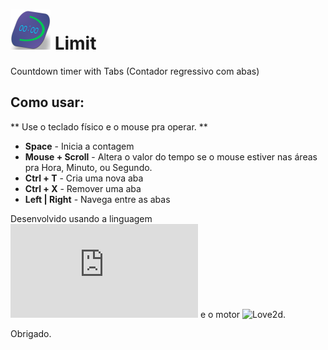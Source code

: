 # <img src="https://raw.githubusercontent.com/andryeltj/limit/main/res/limit512.png" width="64" height="64" /> Limit

Countdown timer with Tabs
(Contador regressivo com abas)

## Como usar:
 ** Use o teclado físico e o mouse pra operar. **
 - **Space**		-	Inicia a contagem
 - **Mouse + Scroll**		-	Altera o valor do tempo se o mouse estiver nas áreas pra Hora, Minuto, ou Segundo.
 - **Ctrl + T**		-	Cria uma nova aba
 - **Ctrl + X**		-	Remover uma aba
 - **Left | Right**	-	Navega entre as abas

Desenvolvido usando a linguagem ![Lua](https://www.lua.org/docs.html) e o motor ![Love2d](https://love2d.org/).

Obrigado.
